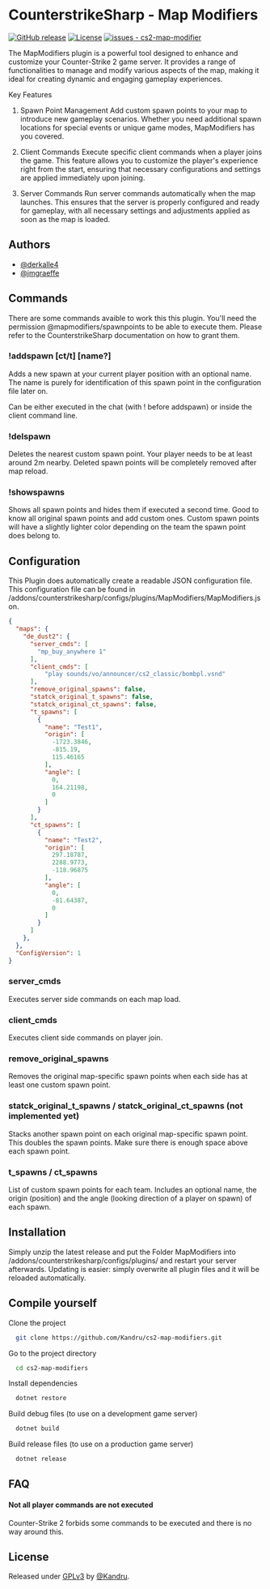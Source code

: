
# CounterstrikeSharp - Map Modifiers

[![GitHub release](https://img.shields.io/github/release/Kandru/cs2-map-modifiers?include_prereleases=&sort=semver&color=blue)](https://github.com/Kandru/cs2-map-modifier/releases/)
[![License](https://img.shields.io/badge/License-GPLv3-blue)](#license)
[![issues - cs2-map-modifier](https://img.shields.io/github/issues/Kandru/cs2-map-modifiers)](https://github.com/Kandru/cs2-map-modifier/issues)

The MapModifiers plugin is a powerful tool designed to enhance and customize your Counter-Strike 2 game server. It provides a range of functionalities to manage and modify various aspects of the map, making it ideal for creating dynamic and engaging gameplay experiences.

Key Features
1. Spawn Point Management
Add custom spawn points to your map to introduce new gameplay scenarios. Whether you need additional spawn locations for special events or unique game modes, MapModifiers has you covered.

2. Client Commands
Execute specific client commands when a player joins the game. This feature allows you to customize the player's experience right from the start, ensuring that necessary configurations and settings are applied immediately upon joining.

3. Server Commands
Run server commands automatically when the map launches. This ensures that the server is properly configured and ready for gameplay, with all necessary settings and adjustments applied as soon as the map is loaded.


## Authors

- [@derkalle4](https://www.github.com/derkalle4)
- [@jmgraeffe](https://www.github.com/jmgraeffe)


## Commands

There are some commands avaible to work this this plugin. You'll need the permission @mapmodifiers/spawnpoints to be able to execute them. Please refer to the CounterstrikeSharp documentation on how to grant them.

### !addspawn [ct/t] [name?]
Adds a new spawn at your current player position with an optional name. The name is purely for identification of this spawn point in the configuration file later on.

Can be either executed in the chat (with ! before addspawn) or inside the client command line.

### !delspawn
Deletes the nearest custom spawn point. Your player needs to be at least around 2m nearby. Deleted spawn points will be completely removed after map reload.

### !showspawns
Shows all spawn points and hides them if executed a second time. Good to know all original spawn points and add custom ones. Custom spawn points will have a slightly lighter color depending on the team the spawn point does belong to.

## Configuration

This Plugin does automatically create a readable JSON configuration file. This configuration file can be found in /addons/counterstrikesharp/configs/plugins/MapModifiers/MapModifiers.json.

```json
{
  "maps": {
    "de_dust2": {
      "server_cmds": [
        "mp_buy_anywhere 1"
      ],
      "client_cmds": [
          "play sounds/vo/announcer/cs2_classic/bombpl.vsnd"
      ],
      "remove_original_spawns": false,
      "statck_original_t_spawns": false,
      "statck_original_ct_spawns": false,
      "t_spawns": [
        {
          "name": "Test1",
          "origin": [
            -1723.3846,
            -815.19,
            115.46165
          ],
          "angle": [
            0,
            164.21198,
            0
          ]
        }
      ],
      "ct_spawns": [
        {
          "name": "Test2",
          "origin": [
            297.18787,
            2288.9773,
            -118.96875
          ],
          "angle": [
            0,
            -81.64387,
            0
          ]
        }
      ]
    },
  },
  "ConfigVersion": 1
}
```

### server_cmds
Executes server side commands on each map load.

### client_cmds
Executes client side commands on player join.

### remove_original_spawns
Removes the original map-specific spawn points when each side has at least one custom spawn point.

### statck_original_t_spawns / statck_original_ct_spawns (not implemented yet)
Stacks another spawn point on each original map-specific spawn point. This doubles the spawn points. Make sure there is enough space above each spawn point.

### t_spawns / ct_spawns
List of custom spawn points for each team. Includes an optional name, the origin (position) and the angle (looking direction of a player on spawn) of each spawn.

## Installation

Simply unzip the latest release and put the Folder MapModifiers into /addons/counterstrikesharp/configs/plugins/ and restart your server afterwards. Updating is easier: simply overwrite all plugin files and it will be reloaded automatically.

## Compile yourself

Clone the project

```bash
  git clone https://github.com/Kandru/cs2-map-modifiers.git
```

Go to the project directory

```bash
  cd cs2-map-modifiers
```

Install dependencies

```bash
  dotnet restore
```

Build debug files (to use on a development game server)

```bash
  dotnet build
```

Build release files (to use on a production game server)

```bash
  dotnet release
```

## FAQ

#### Not all player commands are not executed

Counter-Strike 2 forbids some commands to be executed and there is no way around this.

## License

Released under [GPLv3](/LICENSE) by [@Kandru](https://github.com/Kandru).